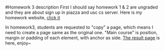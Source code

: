 #Homework 3 description
First I should say homework 1 & 2 are ungraded and they are about sign up in piazza and usc cs server.
Here is my homework website, [click it](http://www-scf.usc.edu/~tianming/notFound.html)

In homework3, students are requested to "copy" a page, which means I need to create a page same as the original one.
"Main course" is position, margin or padding of each element, with anchor as side.
[The result page](http://www-scf.usc.edu/~tianming/Homework3.html) is here, enjoy~
